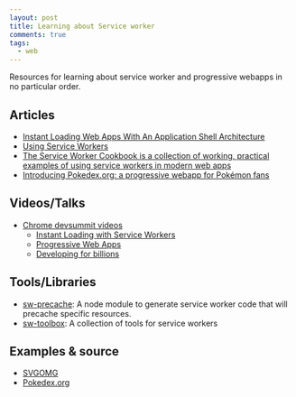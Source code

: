 ```yaml
---
layout: post
title: Learning about Service worker
comments: true
tags:
  - web
---
```


Resources for learning about service worker and progressive webapps in no
particular order.

## Articles

* [Instant Loading Web Apps With An Application Shell Architecture](https://medium.com/@addyosmani/instant-loading-web-apps-with-an-application-shell-architecture-7c0c2f10c73)
* [Using Service Workers](https://developer.mozilla.org/en-US/docs/Web/API/Service_Worker_API/Using_Service_Workers)
* [The Service Worker Cookbook is a collection of working, practical examples of using service workers in modern web apps](https://serviceworke.rs/index.html)
* [Introducing Pokedex.org: a progressive webapp for Pokémon fans](http://www.pocketjavascript.com/blog/2015/11/23/introducing-pokedex-org)

## Videos/Talks

* [Chrome devsummit videos](https://www.youtube.com/playlist?list=PLNYkxOF6rcICcHeQY02XLvoGL34rZFWZn)
  * [Instant Loading with Service Workers](https://www.youtube.com/watch?v=jCKZDTtUA2A&list=PLNYkxOF6rcICcHeQY02XLvoGL34rZFWZn&index=4)
  * [Progressive Web Apps](https://www.youtube.com/watch?v=MyQ8mtR9WxI&list=PLNYkxOF6rcICcHeQY02XLvoGL34rZFWZn&index=9)
  * [Developing for billions](https://www.youtube.com/watch?v=9jmqsq2OQjc&list=PLNYkxOF6rcICcHeQY02XLvoGL34rZFWZn&index=2)

## Tools/Libraries

* [sw-precache](https://github.com/GoogleChrome/sw-precache): A node module to
  generate service worker code that will precache specific resources.
* [sw-toolbox](https://github.com/GoogleChrome/sw-toolbox): A collection of
  tools for service workers

## Examples & source

* [SVGOMG](https://github.com/jakearchibald/svgomg)
* [Pokedex.org](https://github.com/nolanlawson/pokedex.org)
